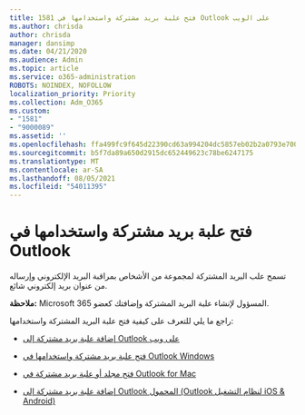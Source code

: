 ```yaml
---
title: 1581 فتح علبة بريد مشتركة واستخدامها في Outlook على الويب
ms.author: chrisda
author: chrisda
manager: dansimp
ms.date: 04/21/2020
ms.audience: Admin
ms.topic: article
ms.service: o365-administration
ROBOTS: NOINDEX, NOFOLLOW
localization_priority: Priority
ms.collection: Adm_O365
ms.custom:
- "1581"
- "9000089"
ms.assetid: ''
ms.openlocfilehash: ffa499fc9f645d22390cd63a994204dc5857eb02b2a0793e700d3a3e2ef50546
ms.sourcegitcommit: b5f7da89a650d2915dc652449623c78be6247175
ms.translationtype: MT
ms.contentlocale: ar-SA
ms.lasthandoff: 08/05/2021
ms.locfileid: "54011395"
---
```

# <a name="open-and-use-a-shared-mailbox-in-outlook"></a>فتح علبة بريد مشتركة واستخدامها في Outlook

تسمح علب البريد المشتركة لمجموعة من الأشخاص بمراقبة البريد الإلكتروني وإرساله من عنوان بريد إلكتروني شائع. 

**ملاحظة:** Microsoft 365 المسؤول لإنشاء علبة البريد المشتركة وإضافتك كعضو.

راجع ما يلي للتعرف على كيفية فتح علبة البريد المشتركة واستخدامها:

- [إضافة علبة بريد مشتركة إلى Outlook على ويب](https://support.office.com/article/Add-a-shared-mailbox-to-Outlook-on-the-web-98b5a90d-4e38-415d-a030-f09a4cd28207)

- [فتح علبة بريد مشتركة واستخدامها في Outlook Windows](https://support.office.com/article/open-and-use-a-shared-mailbox-in-outlook-d94a8e9e-21f1-4240-808b-de9c9c088afd)

- [فتح مجلد أو علبة بريد مشتركة في Outlook for Mac](https://support.office.com/article/Open-a-shared-folder-or-mailbox-in-Outlook-for-Mac-6ecc39c5-5577-4a1d-b18c-bbdc92972cb2)

- [إضافة علبة بريد مشتركة إلى Outlook المحمول (Outlook لنظام التشغيل iOS & Android)](https://support.office.com/article/Add-a-shared-mailbox-to-Outlook-mobile-f866242c-81b2-472e-8776-6c49c5473c9f)
